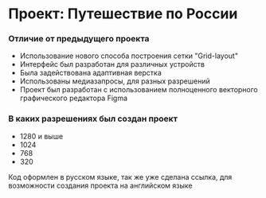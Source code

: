 # Проект: Путешествие по России

### Отличие от предыдущего проекта
- Использование нового способа построения сетки "Grid-layout"
- Интерфейс был разработан для различных устройств
- Была задействована адаптивная верстка
- Использованы медиазапросы, для разных разрешений
- Проект был разработан с использованием полноценного векторного графического редактора Figma

### В каких разрешениях был создан проект
- 1280 и выше
- 1024
- 768
- 320

Код оформлен в русском языке, так же уже сделана ссылка, для возможности создания проекта на английском языке
